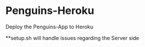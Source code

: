 # Penguins-Heroku
Deploy the Penguins-App to Heroku

**setup.sh will handle issues regarding the Server side

